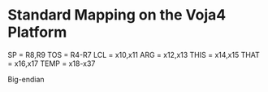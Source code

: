 # Standard Mapping on the Voja4 Platform

SP = R8,R9
TOS = R4-R7
LCL = x10,x11
ARG = x12,x13
THIS = x14,x15
THAT = x16,x17
TEMP = x18-x37

Big-endian